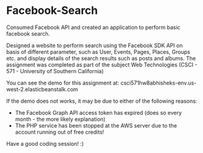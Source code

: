 # Facebook-Search
Consumed Facebook API and created an application to perform basic facebook search.

Designed a website to perform search using the Facebook SDK API on basis of different parameter, such as User, Events, Pages, Places, Groups etc. and display details of the search results such as posts and albums.
The assignment was completed as part of the subject Web Technologies (CSCI - 571 - University of Southern California)

You can see the demo for this assignment at:
csci571hw8abhisheks-env.us-west-2.elasticbeanstalk.com

If the demo does not works, it may be due to either of the following reasons:
  - The Facebook Graph API access token has expired (does so every month - the more likely explanation)
  - The PHP service has been stopped at the AWS server due to the account running out of free credits!

Have a good coding session! :)
